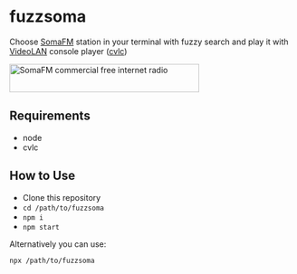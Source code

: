 # fuzzsoma

Choose [SomaFM](https://somafm.com/) station in your terminal with fuzzy search
and play it with [VideoLAN](https://www.videolan.org/vlc/) console player ([cvlc](https://forum.videolan.org/viewtopic.php?t=136094))

<a href="https://somafm.com/"><img src="https://somafm.com/linktous/335x50sfm2_1.gif" alt="SomaFM commercial free internet radio" border=0 width=335 height=50 ></a>

## Requirements

- node
- cvlc

## How to Use

- Clone this repository
- `cd /path/to/fuzzsoma`
- `npm i`
- `npm start`

Alternatively you can use:
```
npx /path/to/fuzzsoma
```
